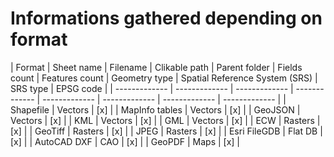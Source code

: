Informations gathered depending on format
====

| Format  | Sheet name | Filename | Clikable path | Parent folder | Fields count | Features count | Geometry type | Spatial Reference System (SRS) | SRS type | EPSG code | 
| ------------- | ------------- | ------------- | ------------- | ------------- | ------------- | ------------- | ------------- |
| Shapefile  | Vectors  | [x] |
| MapInfo tables  | Vectors  | [x] |
| GeoJSON  | Vectors  | [x] |
| KML  | Vectors  | [x] |
| GML  | Vectors  | [x] |
| ECW  | Rasters  | [x] |
| GeoTiff  | Rasters  | [x] |
| JPEG  | Rasters  | [x] |
| Esri FileGDB  | Flat DB  | [x] |
| AutoCAD DXF  | CAO  | [x] |
| GeoPDF  | Maps  | [x] |
